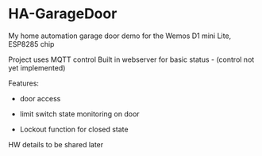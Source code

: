 # HA-GarageDoor
My home automation garage door demo for the Wemos D1 mini Lite, ESP8285 chip

Project uses MQTT control
Built in webserver for basic status - (control not yet implemented)

Features:

* door access

* limit switch state monitoring on door

* Lockout function for closed state


HW details to be shared later
